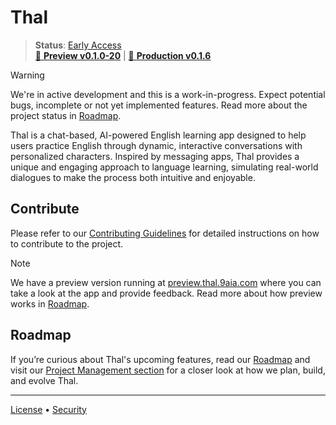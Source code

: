 # Thal

> **Status**: [Early Access](https://github.com/9aia/thal/blob/main/pm/ROADMAP.md#early-access-releases)
> <br>
> [🧪 **Preview v0.1.0-20**](https://preview.thal.9aia.com) | [🚀 **Production v0.1.6**](https://thal.9aia.com)

> [!WARNING]
> We're in active development and this is a work-in-progress. Expect potential bugs, incomplete or not yet implemented features. Read more about the project status in [Roadmap](./pm/ROADMAP.md).

Thal is a chat-based, AI-powered English learning app designed to help users practice English through dynamic, interactive conversations with personalized characters. Inspired by messaging apps, Thal provides a unique and engaging approach to language learning, simulating real-world dialogues to make the process both intuitive and enjoyable.

## Contribute

Please refer to our [Contributing Guidelines](./CONTRIBUTING.md) for detailed instructions on how to contribute to the project.

> [!NOTE]
> We have a preview version running at [preview.thal.9aia.com](https://preview.thal.9aia.com) where you can take a look at the app and provide feedback. Read more about how preview works in [Roadmap](./pm/ROADMAP.md#contract).

## Roadmap

If you’re curious about Thal's upcoming features, read our [Roadmap](./pm/ROADMAP.md) and visit our [Project Management section](./CONTRIBUTING.md#managing-the-project) for a closer look at how we plan, build, and evolve Thal.

---

[License](./LICENSE) • [Security](./SECURITY.md)
